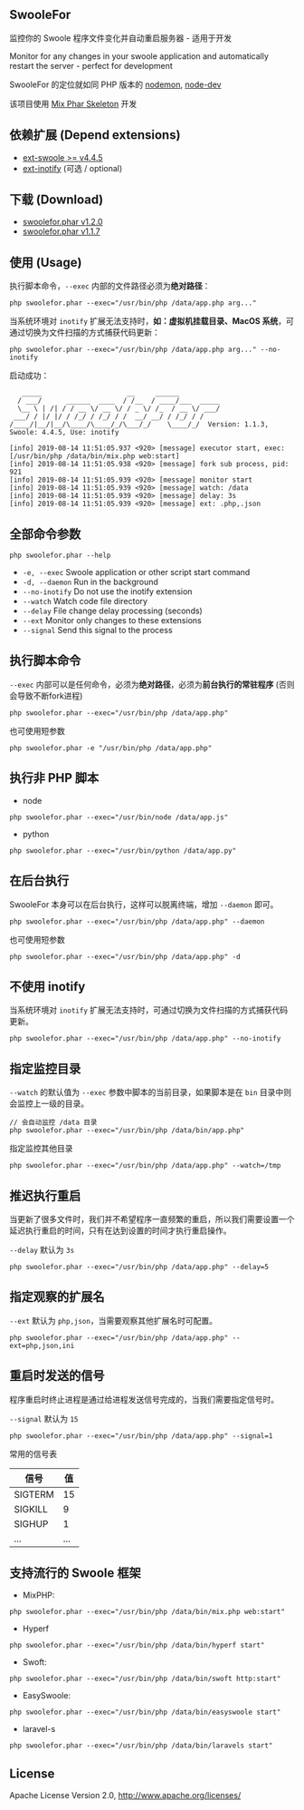 ## SwooleFor

监控你的 Swoole 程序文件变化并自动重启服务器 - 适用于开发

Monitor for any changes in your swoole application and automatically restart the server - perfect for development 

SwooleFor 的定位就如同 PHP 版本的 [nodemon](https://www.npmjs.com/package/nodemon), [node-dev](https://www.npmjs.com/package/node-dev)

该项目使用 [Mix Phar Skeleton](https://github.com/mix-php/mix-phar-skeleton) 开发

## 依赖扩展 (Depend extensions)

- [ext-swoole >= v4.4.5](https://github.com/swoole/swoole-src/)
- [ext-inotify](http://pecl.php.net/package/inotify) (可选 / optional)

## 下载 (Download)

- [swoolefor.phar v1.2.0](https://github.com/mix-php/swoolefor/releases/download/v1.2.0/swoolefor.phar)
- [swoolefor.phar v1.1.7](https://github.com/mix-php/swoolefor/releases/download/v1.1.7/swoolefor.phar)

## 使用 (Usage)

执行脚本命令，`--exec` 内部的文件路径必须为**绝对路径**：

```
php swoolefor.phar --exec="/usr/bin/php /data/app.php arg..."
```

当系统环境对 `inotify` 扩展无法支持时，**如：虚拟机挂载目录、MacOS 系统**，可通过切换为文件扫描的方式捕获代码更新：

```
php swoolefor.phar --exec="/usr/bin/php /data/app.php arg..." --no-inotify
```

启动成功：

```
   _____                     __     ______          
  / ___/      ______  ____  / /__  / ____/___  _____
  \__ \ | /| / / __ \/ __ \/ / _ \/ /_  / __ \/ ___/
 ___/ / |/ |/ / /_/ / /_/ / /  __/ __/ / /_/ / /    
/____/|__/|__/\____/\____/_/\___/_/    \____/_/  Version: 1.1.3, Swoole: 4.4.5, Use: inotify

[info] 2019-08-14 11:51:05.937 <920> [message] executor start, exec: [/usr/bin/php /data/bin/mix.php web:start]
[info] 2019-08-14 11:51:05.938 <920> [message] fork sub process, pid: 921
[info] 2019-08-14 11:51:05.939 <920> [message] monitor start
[info] 2019-08-14 11:51:05.939 <920> [message] watch: /data
[info] 2019-08-14 11:51:05.939 <920> [message] delay: 3s
[info] 2019-08-14 11:51:05.939 <920> [message] ext: .php,.json
```

## 全部命令参数

```
php swoolefor.phar --help
```

- `-e, --exec`	Swoole application or other script start command
- `-d, --daemon`	Run in the background
- `--no-inotify` Do not use the inotify extension
- `--watch`	Watch code file directory
- `--delay`	File change delay processing (seconds)
- `--ext`		Monitor only changes to these extensions
- `--signal`	Send this signal to the process


## 执行脚本命令

`--exec` 内部可以是任何命令，必须为**绝对路径**，必须为**前台执行的常驻程序** (否则会导致不断fork进程)

```
php swoolefor.phar --exec="/usr/bin/php /data/app.php"
```

也可使用短参数

```
php swoolefor.phar -e "/usr/bin/php /data/app.php"
```

## 执行非 PHP 脚本

- node

```
php swoolefor.phar --exec="/usr/bin/node /data/app.js"
```

- python

```
php swoolefor.phar --exec="/usr/bin/python /data/app.py"
```

## 在后台执行

SwooleFor 本身可以在后台执行，这样可以脱离终端，增加 `--daemon` 即可。

```
php swoolefor.phar --exec="/usr/bin/php /data/app.php" --daemon
```

也可使用短参数

```
php swoolefor.phar --exec="/usr/bin/php /data/app.php" -d
```

## 不使用 inotify 

当系统环境对 `inotify` 扩展无法支持时，可通过切换为文件扫描的方式捕获代码更新。

```
php swoolefor.phar --exec="/usr/bin/php /data/app.php" --no-inotify
```

## 指定监控目录

`--watch` 的默认值为 `--exec` 参数中脚本的当前目录，如果脚本是在 `bin` 目录中则会监控上一级的目录。

```
// 会自动监控 /data 目录
php swoolefor.phar --exec="/usr/bin/php /data/bin/app.php"
```

指定监控其他目录

```
php swoolefor.phar --exec="/usr/bin/php /data/app.php" --watch=/tmp
```

## 推迟执行重启

当更新了很多文件时，我们并不希望程序一直频繁的重启，所以我们需要设置一个延迟执行重启的时间，只有在达到设置的时间才执行重启操作。

`--delay` 默认为 `3s`

```
php swoolefor.phar --exec="/usr/bin/php /data/app.php" --delay=5
```

## 指定观察的扩展名

`--ext` 默认为 `php,json`，当需要观察其他扩展名时可配置。

```
php swoolefor.phar --exec="/usr/bin/php /data/app.php" --ext=php,json,ini
```

## 重启时发送的信号


程序重启时终止进程是通过给进程发送信号完成的，当我们需要指定信号时。


`--signal` 默认为 `15`

```
php swoolefor.phar --exec="/usr/bin/php /data/app.php" --signal=1
```

常用的信号表

|  信号 |  值 |
| --- | --- |
|  SIGTERM |  15 |
|  SIGKILL |  9 |
|  SIGHUP |  1 |
|  ... |  ... |

## 支持流行的 Swoole 框架

- MixPHP: 

```
php swoolefor.phar --exec="/usr/bin/php /data/bin/mix.php web:start"
```

- Hyperf

```
php swoolefor.phar --exec="/usr/bin/php /data/bin/hyperf start"
```

- Swoft:

```
php swoolefor.phar --exec="/usr/bin/php /data/bin/swoft http:start"
```

- EasySwoole: 

```
php swoolefor.phar --exec="/usr/bin/php /data/bin/easyswoole start"
```

- laravel-s

```
php swoolefor.phar --exec="/usr/bin/php /data/bin/laravels start"
```

## License

Apache License Version 2.0, http://www.apache.org/licenses/

